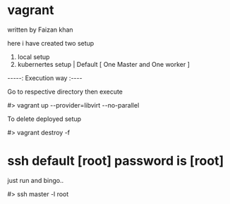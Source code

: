 # vagrant
written by Faizan khan

here i have created two setup 
1. local setup
2. kubernertes setup   | Default [ One Master and One worker ]



-----: Execution way :----

Go to respective directory then execute

#> vagrant up --provider=libvirt --no-parallel

To delete deployed setup

#> vagrant destroy -f


# ssh default [root] password is [root]

just run  and bingo..

#> ssh master -l root

